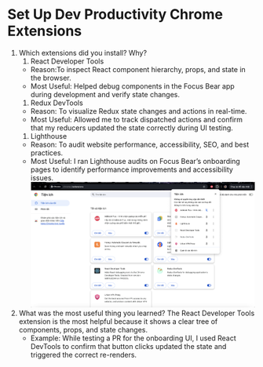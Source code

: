 # Set Up Dev Productivity Chrome Extensions

1. Which extensions did you install? Why?
   1. React Developer Tools
   - Reason:To inspect React component hierarchy, props, and state in the browser.
   - Most Useful: Helped debug components in the Focus Bear app during development and verify state changes.
   1. Redux DevTools
   - Reason: To visualize Redux state changes and actions in real-time.
   - Most Useful: Allowed me to track dispatched actions and confirm that my reducers updated the state correctly during UI testing.
   1. Lighthouse
   - Reason: To audit website performance, accessibility, SEO, and best practices.
   - Most Useful: I ran Lighthouse audits on Focus Bear’s onboarding pages to identify performance improvements and accessibility issues.
     ![Extension haven been installed](devtools.png)
2. What was the most useful thing you learned?
   The React Developer Tools extension is the most helpful because it shows a clear tree of components, props, and state changes.
   - Example: While testing a PR for the onboarding UI, I used React DevTools to confirm that button clicks updated the state and triggered the correct re-renders.
